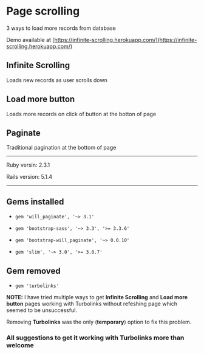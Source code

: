 # Page scrolling
3 ways to load more records from database

Demo available at [https://infinite-scrolling.herokuapp.com/](https://infinite-scrolling.herokuapp.com/)

## Infinite Scrolling
Loads new records as user scrolls down

## Load more button
Loads more records on click of button at the botton of page

## Paginate
Traditional pagination at the bottom of page

---

Ruby versin: 2.3.1

Rails version:  5.1.4

---

## Gems installed

* `gem 'will_paginate', '~> 3.1'`

* `gem 'bootstrap-sass', '~> 3.3', '>= 3.3.6'`

* `gem 'bootstrap-will_paginate', '~> 0.0.10'`

* `gem 'slim', '~> 3.0', '>= 3.0.7'`

## Gem removed

* `gem 'turbolinks'`

**NOTE:** I have tried multiple ways to get **Infinite Scrolling** and **Load more button** pages working with Turbolinks without refeshing page which seemed to be unsuccessful.

Removing **Turbolinks** was the only (**temporary**) option to fix this problem.

### All suggestions to get it working with Turbolinks more than welcome






